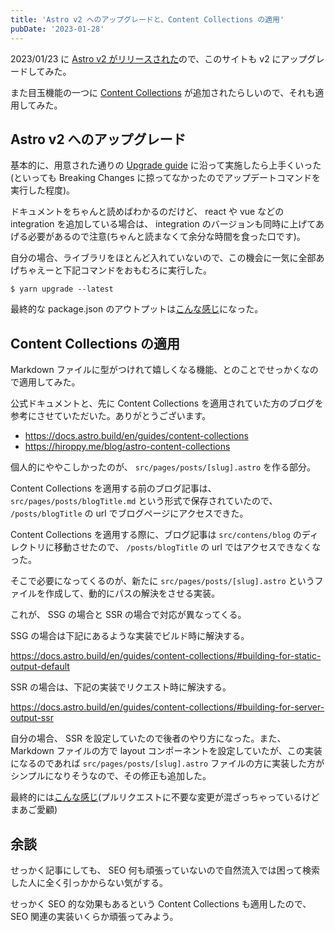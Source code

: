 ```yaml
---
title: 'Astro v2 へのアップグレードと、Content Collections の適用'
pubDate: '2023-01-28'
---
```


2023/01/23 に [Astro v2 がリリースされた](https://astro.build/blog/astro-2/)ので、このサイトも v2 にアップグレードしてみた。

また目玉機能の一つに [Content Collections](https://astro.build/blog/introducing-content-collections/) が追加されたらしいので、それも適用してみた。

## Astro v2 へのアップグレード

基本的に、用意された通りの [Upgrade guide](https://docs.astro.build/en/guides/upgrade-to/v2/) に沿って実施したら上手くいった(といっても Breaking Changes に掠ってなかったのでアップデートコマンドを実行した程度)。

ドキュメントをちゃんと読めばわかるのだけど、 react や vue などの integration を追加している場合は、 integration のバージョンも同時に上げてあげる必要があるので注意(ちゃんと読まなくて余分な時間を食った口です)。

自分の場合、ライブラリをほとんど入れていないので、この機会に一気に全部あげちゃえーと下記コマンドをおもむろに実行した。

```
$ yarn upgrade --latest
```

最終的な package.json のアウトプットは[こんな感じ](https://github.com/t0yohei/blog-no-name/pull/2/files#diff-7ae45ad102eab3b6d7e7896acd08c427a9b25b346470d7bc6507b6481575d519L14)になった。

## Content Collections の適用

Markdown ファイルに型がつけれて嬉しくなる機能、とのことでせっかくなので適用してみた。

公式ドキュメントと、先に Content Collections を適用されていた方のブログを参考にさせていただいた。ありがとうございます。

- https://docs.astro.build/en/guides/content-collections
- https://hiroppy.me/blog/astro-content-collections

個人的にややこしかったのが、 `src/pages/posts/[slug].astro` を作る部分。

Content Collections を適用する前のブログ記事は、 `src/pages/posts/blogTitle.md` という形式で保存されていたので、 `/posts/blogTitle` の url でブログページにアクセスできた。

Content Collections を適用する際に、ブログ記事は `src/contens/blog` のディレクトリに移動させたので、 `/posts/blogTitle` の url ではアクセスできなくなった。

そこで必要になってくるのが、新たに `src/pages/posts/[slug].astro` というファイルを作成して、動的にパスの解決をさせる実装。

これが、 SSG の場合と SSR の場合で対応が異なってくる。

SSG の場合は下記にあるような実装でビルド時に解決する。

https://docs.astro.build/en/guides/content-collections/#building-for-static-output-default

SSR の場合は、下記の実装でリクエスト時に解決する。

https://docs.astro.build/en/guides/content-collections/#building-for-server-output-ssr

自分の場合、 SSR を設定していたので後者のやり方になった。また、Markdown ファイルの方で layout コンポーネントを設定していたが、この実装になるのであれば `src/pages/posts/[slug].astro` ファイルの方に実装した方がシンプルになりそうなので、その修正も追加した。

最終的には[こんな感じ](https://github.com/t0yohei/blog-no-name/pull/2/files#diff-7e8e8cf08da91314c48dd6ad6fcf5894b1489d90d39bc942ceb475124e93d6b4)(プルリクエストに不要な変更が混ざっちゃっているけどまあご愛顧)

## 余談

せっかく記事にしても、 SEO 何も頑張っていないので自然流入では困って検索した人に全く引っかからない気がする。

せっかく SEO 的な効果もあるという Content Collections も適用したので、 SEO 関連の実装いくらか頑張ってみよう。
